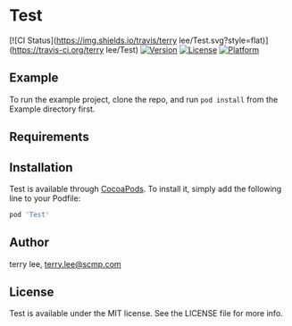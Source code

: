 # Test

[![CI Status](https://img.shields.io/travis/terry lee/Test.svg?style=flat)](https://travis-ci.org/terry lee/Test)
[![Version](https://img.shields.io/cocoapods/v/Test.svg?style=flat)](https://cocoapods.org/pods/Test)
[![License](https://img.shields.io/cocoapods/l/Test.svg?style=flat)](https://cocoapods.org/pods/Test)
[![Platform](https://img.shields.io/cocoapods/p/Test.svg?style=flat)](https://cocoapods.org/pods/Test)

## Example

To run the example project, clone the repo, and run `pod install` from the Example directory first.

## Requirements

## Installation

Test is available through [CocoaPods](https://cocoapods.org). To install
it, simply add the following line to your Podfile:

```ruby
pod 'Test'
```

## Author

terry lee, terry.lee@scmp.com

## License

Test is available under the MIT license. See the LICENSE file for more info.
